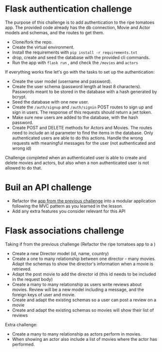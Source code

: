 # Flask authentication challenge

The purpose of this challenge is to add authentication to the ripe tomatoes app. The provided code already has the db connection, Movie and Actor models and schemas, and the routes to get them.

- Clone/fork the repo.
- Create the virtual environment.
- Install the requirements with ```pip install -r requirements.txt```
- drop, create and seed the database with the provided cli commands.
- Run the app with ```flask run``` , and check the ```/movies``` and ```actors```

If everything works fine let's go with the tasks to set up the authentication:

- Create the user model (username and password).
- Create the user schema (password length at least 8 characters). Passwords meant to be stored in the database with a hash generated by bcrypt.
- Seed the database with one new user.
- Create the ```/auth/signup``` and ```/auth/signin``` POST routes to sign up and sign in users. The response of this requests should return a jwt token.
- Make sure new users are added to the database, with the hash password.
- Create POST and DELETE methods for Actors and Movies. The routes need to include an id parameter to find the items in the database. Only authenticated users are able to do this actions. Handle the wrong requests with meaningful messages for the user (not authenticated and wrong id)

Challenge completed when an authenticated user is able to create and delete movies and actors, but also when a non authenticated user is not allowed to do that.

# Buil an API challenge

- Refactor the [app from the previous challenge](https://github.com/CoderAcademy-ALL/Auth-challenge) into a modular application following the MVC pattern as you learned in the lesson.
- Add any extra features you consider relevant for this API

# Flask associations challenge

Taking if from the previous challenge (Refactor the ripe tomatoes app to a )
- Create a new Director model (id, name, country)
- Create a one to many relationship between one director - many movies. Adapt the schemas to show the director's information when a movie is retrieved.
- Adapt the post movie to add the director id (this id needs to be included in the request body)
- Create a many to many relationship as users write reviews about movies. Review will be a new model including a message, and the foreign keys of user and movie.
- Create and adapt the existing schemas so a user can post a review on a movie
- Create and adapt the existing schemas so movies will show their list of reviews

Extra challenge:
- Create a many to many relationship as actors perform in movies.
- When showing an actor also include a list of movies where the actor has performed.
